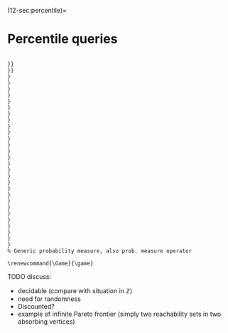 (12-sec:percentile)=
# Percentile queries

```{math}

}}
}}
}
}
}
}
}
}
}
}
}
}
}
}
}
}
}
}
}
}
}
}
}
}
}
}
}
}
}
}
% Generic probability measure, also prob. measure operator

\renewcommand{\Game}{\game}

```

TODO discuss:

*  decidable (compare with situation in $\mathbb{Z}$)
*  need for randomness
*  Discounted?
*  example of infinite Pareto frontier (simply two reachability sets in two absorbing vertices)

